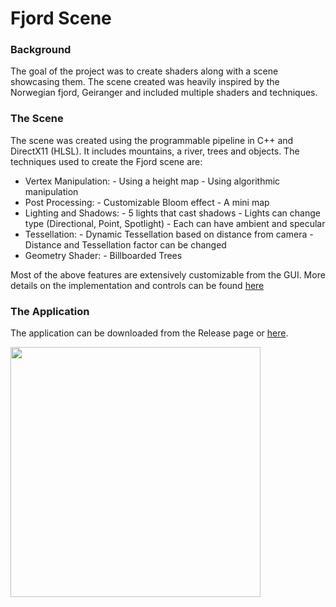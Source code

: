 # Fjord Scene

### Background

The goal of the project was to create shaders along with a scene showcasing them. The scene created was heavily inspired by the Norwegian fjord, Geiranger and included multiple shaders and techniques.

### The Scene

The scene was created using the programmable pipeline in C++ and DirectX11 (HLSL). It includes mountains, a river, trees and objects. The techniques used to create the Fjord scene are:

- Vertex Manipulation:
      - Using a height map
      - Using algorithmic manipulation
- Post Processing:
      - Customizable Bloom effect
      - A mini map
- Lighting and Shadows:
      - 5 lights that cast shadows
      - Lights can change type (Directional, Point, Spotlight)
      - Each can have ambient and specular 
- Tessellation:
      - Dynamic Tessellation based on distance from camera
      - Distance and Tessellation factor can be changed
- Geometry Shader:
      - Billboarded Trees

Most of the above features are extensively customizable from the GUI. More details on the implementation and controls can be found [here](https://github.com/StylianosZachariou/Fjord-Scene/files/8457274/Documentation.pdf)

### The Application
The application can be downloaded from the Release page or [here](https://github.com/StylianosZachariou/Fjord-Scene/releases/download/1.0/executable.zip). 

<img src = "https://media.giphy.com/media/xuqZSOmLoyeZRyzhST/giphy.gif" width ="400">
